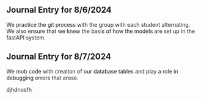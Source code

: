 ## Journal Entry for 8/6/2024
We practice the git process with the group with each student alternating. We also ensure that we knew the basis of how the models are set
up in the fastAPI system. 


## Journal Entry for 8/7/2024
We mob code with creation of our database tables and play a role in debugging errors that arose. 

djhdnosfh 